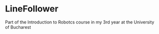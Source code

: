 # LineFollower
 Part of the Introduction to Robotcs course in my 3rd year at the University of Bucharest
